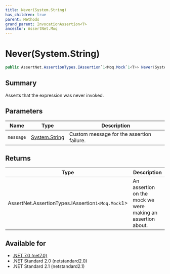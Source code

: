 ```yaml
---
title: Never(System.String)
has_children: true
parent: Methods
grand_parent: InvocationAssertion<T>
ancestor: AssertNet.Moq
---
```

# Never(System.String)

```csharp
public AssertNet.AssertionTypes.IAssertion`1<Moq.Mock`1<T>> Never(System.String message);
```

## Summary
Asserts that the expression was never invoked.

## Parameters
|Name|Type|Description|
|-|-|-|
|`message`|[System.String](https://learn.microsoft.com/en-us/dotnet/api/system.string)|Custom message for the assertion failure.|

## Returns
|Type|Description|
|-|-|
|AssertNet.AssertionTypes.IAssertion`1<Moq.Mock`1<T>>|An assertion on the mock we were making an assertion about.|

## Available for
- [.NET 7.0 (net7.0)](https://versionsof.net/core/7.0/)
- .NET Standard 2.0 (netstandard2.0)
- .NET Standard 2.1 (netstandard2.1)
